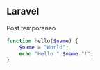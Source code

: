 ## Laravel
Post temporaneo
~~~php
function hello($name) {   
    $name = "World";
    echo "Hello ".$name."!";
}
~~~